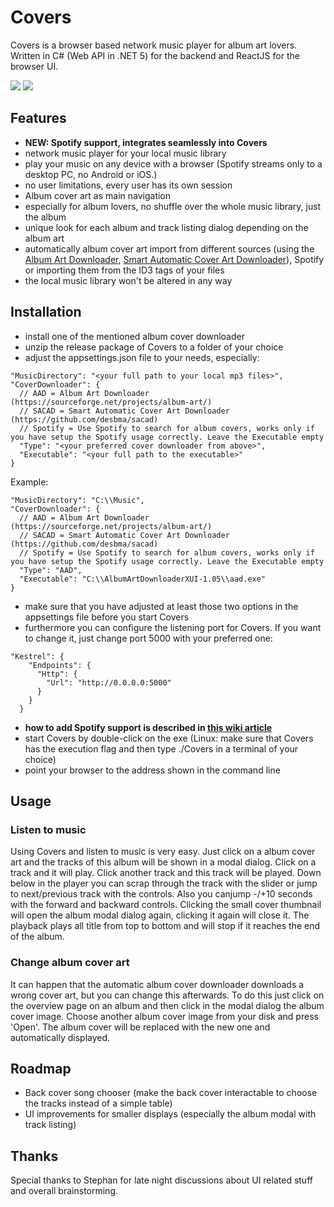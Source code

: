 # Covers

Covers is a browser based network music player for album art lovers. 
Written in C# (Web API in .NET 5) for the backend and ReactJS for the browser UI.

<img src="https://lh3.googleusercontent.com/pw/ACtC-3esfg585AU3HQkJWyIFUtjbh-x81DaCvlypm0UZcLEzvL0gFaO1M-d5WKDFfRLGlfVJG-ERutPAbmD2rCwshAy4P3p1tbZFfTmeJ462Q2hb1aWKr4i8eXWsMTOWPAr4a6vgs-IP7iHF6BXCcYKEm1Ie6Q=w1119-h815-no" />

<img src="https://lh3.googleusercontent.com/pw/ACtC-3cPOzMtaB8KCSA3rssPSKBt5ubW73ww5Tp72rdRJofRRqY236VoHZMauMNAMYFxWjt4KmsDmtmooXhexWCCauQYapJlJKAC8K-ijz26mDXfbeFZ87uB4FuC_T43Fp0XREy0WnXtwfMwLQaaDxAINtSDaQ=w1254-h746-no?authuser=0" />

## Features
* <b>NEW: Spotify support, integrates seamlessly into Covers</b>
* network music player for your local music library
* play your music on any device with a browser (Spotify streams only to a desktop PC, no Android or iOS.)
* no user limitations, every user has its own session
* Album cover art as main navigation
* especially for album lovers, no shuffle over the whole music library, just the album
* unique look for each album and track listing dialog depending on the album art
* automatically album cover art import from different sources (using the [Album Art Downloader](https://sourceforge.net/projects/album-art/), [Smart Automatic Cover Art Downloader](https://github.com/desbma/sacad)), Spotify or importing them from the ID3 tags of your files
* the local music library won't be altered in any way

## Installation

* install one of the mentioned album cover downloader
* unzip the release package of Covers to a folder of your choice
* adjust the appsettings.json file to your needs, especially:
```
"MusicDirectory": "<your full path to your local mp3 files>",
"CoverDownloader": {
  // AAD = Album Art Downloader (https://sourceforge.net/projects/album-art/)
  // SACAD = Smart Automatic Cover Art Downloader (https://github.com/desbma/sacad)
  // Spotify = Use Spotify to search for album covers, works only if you have setup the Spotify usage correctly. Leave the Executable empty
  "Type": "<your preferred cover downloader from above>",
  "Executable": "<your full path to the executable>"
}
```
Example:
```
"MusicDirectory": "C:\\Music",
"CoverDownloader": {
  // AAD = Album Art Downloader (https://sourceforge.net/projects/album-art/)
  // SACAD = Smart Automatic Cover Art Downloader (https://github.com/desbma/sacad)
  // Spotify = Use Spotify to search for album covers, works only if you have setup the Spotify usage correctly. Leave the Executable empty
  "Type": "AAD",
  "Executable": "C:\\AlbumArtDownloaderXUI-1.05\\aad.exe"
}
```
* make sure that you have adjusted at least those two options in the appsettings file before you start Covers
* furthermore you can configure the listening port for Covers. If you want to change it, just change port 5000 with your preferred one:
```
"Kestrel": {
    "Endpoints": {
      "Http": {
        "Url": "http://0.0.0.0:5000"
      }
    }
  }
  ```
* <b>how to add Spotify support is described in [this wiki article](https://github.com/isenmann/Covers/wiki/Spotify)</b> 
* start Covers by double-click on the exe (Linux: make sure that Covers has the execution flag and then type ./Covers in a terminal of your choice)
* point your browser to the address shown in the command line

## Usage
### Listen to music
Using Covers and listen to music is very easy. Just click on a album cover art and the tracks of this album will be shown in a modal dialog. Click on a track and it will play. Click another track and this track will be played. Down below in the player you can scrap through the track with the slider or jump to next/previous track with the controls. Also you canjump -/+10 seconds with the forward and backward controls. Clicking the small cover thumbnail will open the album modal dialog again, clicking it again will close it.
The playback plays all title from top to bottom and will stop if it reaches the end of the album.

### Change album cover art
It can happen that the automatic album cover downloader downloads a wrong cover art, but you can change this afterwards. To do this just click on the overview page on an album and then click in the modal dialog the album cover image. Choose another album cover image from your disk and press 'Open'. The album cover will be replaced with the new one and automatically displayed.

## Roadmap

* Back cover song chooser (make the back cover interactable to choose the tracks instead of a simple table)
* UI improvements for smaller displays (especially the album modal with track listing)

## Thanks

Special thanks to Stephan for late night discussions about UI related stuff and overall brainstorming.
